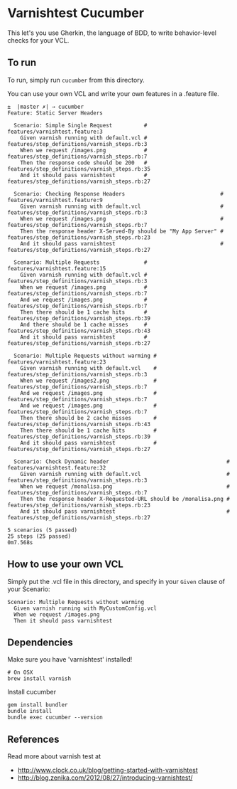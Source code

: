 # Varnishtest Cucumber

This let's you use Gherkin, the language of BDD, to write behavior-level checks for your VCL.

## To run

To run, simply run `cucumber` from this directory.

You can use your own VCL and write your own features in a .feature file.

```
±  |master ✗| → cucumber
Feature: Static Server Headers

  Scenario: Simple Single Request          # features/varnishtest.feature:3
    Given varnish running with default.vcl # features/step_definitions/varnish_steps.rb:3
    When we request /images.png            # features/step_definitions/varnish_steps.rb:7
    Then the response code should be 200   # features/step_definitions/varnish_steps.rb:35
    And it should pass varnishtest         # features/step_definitions/varnish_steps.rb:27

  Scenario: Checking Response Headers                              # features/varnishtest.feature:9
    Given varnish running with default.vcl                         # features/step_definitions/varnish_steps.rb:3
    When we request /images.png                                    # features/step_definitions/varnish_steps.rb:7
    Then the response header X-Served-By should be "My App Server" # features/step_definitions/varnish_steps.rb:23
    And it should pass varnishtest                                 # features/step_definitions/varnish_steps.rb:27

  Scenario: Multiple Requests              # features/varnishtest.feature:15
    Given varnish running with default.vcl # features/step_definitions/varnish_steps.rb:3
    When we request /images.png            # features/step_definitions/varnish_steps.rb:7
    And we request /images.png             # features/step_definitions/varnish_steps.rb:7
    Then there should be 1 cache hits      # features/step_definitions/varnish_steps.rb:39
    And there should be 1 cache misses     # features/step_definitions/varnish_steps.rb:43
    And it should pass varnishtest         # features/step_definitions/varnish_steps.rb:27

  Scenario: Multiple Requests without warming # features/varnishtest.feature:23
    Given varnish running with default.vcl    # features/step_definitions/varnish_steps.rb:3
    When we request /images2.png              # features/step_definitions/varnish_steps.rb:7
    And we request /images.png                # features/step_definitions/varnish_steps.rb:7
    And we request /images.png                # features/step_definitions/varnish_steps.rb:7
    Then there should be 2 cache misses       # features/step_definitions/varnish_steps.rb:43
    Then there should be 1 cache hits         # features/step_definitions/varnish_steps.rb:39
    And it should pass varnishtest            # features/step_definitions/varnish_steps.rb:27

  Scenario: Check Dynamic header                                     # features/varnishtest.feature:32
    Given varnish running with default.vcl                           # features/step_definitions/varnish_steps.rb:3
    When we request /monalisa.png                                    # features/step_definitions/varnish_steps.rb:7
    Then the response header X-Requested-URL should be /monalisa.png # features/step_definitions/varnish_steps.rb:23
    And it should pass varnishtest                                   # features/step_definitions/varnish_steps.rb:27

5 scenarios (5 passed)
25 steps (25 passed)
0m7.568s

```

## How to use your own VCL

Simply put the .vcl file in this directory, and specify in your
`Given` clause of your Scenario:

```
Scenario: Multiple Requests without warming
  Given varnish running with MyCustomConfig.vcl
  When we request /images.png
  Then it should pass varnishtest
```

## Dependencies

Make sure you have 'varnishtest' installed!

```
# On OSX
brew install varnish
```

Install cucumber

```
gem install bundler
bundle install
bundle exec cucumber --version
```

## References

Read more about varnish test at
* http://www.clock.co.uk/blog/getting-started-with-varnishtest
* http://blog.zenika.com/2012/08/27/introducing-varnishtest/
